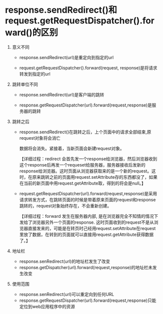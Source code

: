 # response.sendRedirect()和request.getRequestDispatcher().forward()的区别

1. 意义不同

   * response.sendRedirect(url)是重定向到指定的url

   * request.getRequestDispatcher().forward(request, response)是将请求转发到指定的url

2. 跳转单位不同

   * response.sendRedirect(url)是客户端的跳转

   * response.getRequestDispatcher(url).forward(request,response)是服务器的跳转

3. 跳转之后

   * response.sendRedirect()在跳转之后，上个页面中的请求全部结束,原request对象将会消亡

     数据将会消失。紧接着，当新页面会新建request对象。

     【详细过程：redirect 会首先发一个response给浏览器，然后浏览器收到这个response后再发一个requeset给服务器，服务器接收后发新的response给浏览器。这时页面从浏览器获取来的是一个新的request。这时，在原来跳转之前的页面用request.setAttribute存的东西都没了，如果在当前的新页面中用request.getAttribute取，得到的将会是null。】

   * request.getRequestDispatcher(url).forward(request,response)是采用请求转发方式，在跳转页面的时候是带着原来页面的request和response跳转的，request对象始终存在，不会重新创建。

     【详细过程：forward 发生在服务器内部, 是在浏览器完全不知情的情况下发给了浏览器另外一个页面的response. 这时页面收到的request不是从浏览器直接发来的，可能是在转页时己经用request.setAttribute在request里放了数据，在转到的页面就可以直接用request.getAttribute获得数据了。】

4. 地址栏
   * response.senRedirect(url)的地址栏发生了改变
   * response.getDispatcher(url).forward(request,response)的地址栏未发生改变

5. 使用范围
   * response.senRedirect(url)可以重定向到任何URL
   * response.getRequestDispatcher(url).forward(request,response)只能定位到web应用程序中的资源